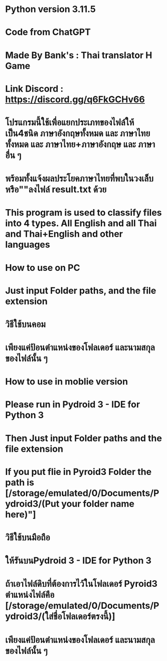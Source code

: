 # Python version 3.11.5
# Code from ChatGPT
# Made By Bank's : Thai translator H Game
# Link Discord : https://discord.gg/q6FkGCHv66

# โปรแกรมนี้ใช้เพื่อแยกประเภทของไฟล์ให้เป็น4ชนิด ภาษาอังกฤษทั้งหมด และ ภาษาไทยทั้งหมด และ  ภาษาไทย+ภาษาอังกฤษ และ ภาษาอื่น ๆ 
# พร้อมทั้งแจ้งผลประโยคภาษาไทยที่พบในวงเล็บหรือ""ลงไฟล์ result.txt ด้วย
# This program is used to classify files into 4 types. All English and all Thai and Thai+English and other languages

# How to use on PC
# Just input Folder paths, and the file extension

# วิธีใช้บนคอม
# เพียงแค่ป้อนตำแหน่งของโฟลเดอร์ และนามสกุลของไฟล์นั้น ๆ 

# How to use in moblie version
# Please run in Pydroid 3 - IDE for Python 3
# Then Just input Folder paths and the file extension
# If you put flie in Pyroid3 Folder the path is [/storage/emulated/0/Documents/Pydroid3/(Put your folder name here)"]

# วิธีใช้บนมือถือ
# ให้รันบนPydroid 3 - IDE for Python 3
# ถ้าเอาไฟล์ดิบที่ต้องการไว้ในโฟลเดอร์  Pyroid3 ตำแหน่งไฟล์คือ [/storage/emulated/0/Documents/Pydroid3/(ใส่ชื่อโฟลเดอร์ตรงนี้)]
# เพียงแค่ป้อนตำแหน่งของโฟลเดอร์ และนามสกุลของไฟล์นั้น ๆ 
